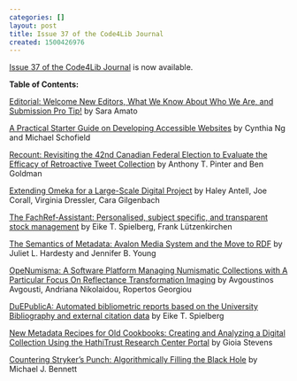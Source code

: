 ```yaml
---
categories: []
layout: post
title: Issue 37 of the Code4Lib Journal
created: 1500426976
---
```

[Issue 37 of the Code4Lib Journal](http://journal.code4lib.org/issues/issues/issue37) is now available. 

**Table of Contents:**

[Editorial: Welcome New Editors, What We Know About Who We Are, and Submission Pro Tip!](http://journal.code4lib.org/articles/12651)
by Sara Amato
 
[A Practical Starter Guide on Developing Accessible Websites](http://journal.code4lib.org/articles/12697)
by Cynthia Ng and Michael Schofield 

[Recount: Revisiting the 42nd Canadian Federal Election to Evaluate the Efficacy of Retroactive Tweet Collection](http://journal.code4lib.org/articles/12676)
by Anthony T. Pinter and Ben Goldman
 
[Extending Omeka for a Large-Scale Digital Project](http://journal.code4lib.org/articles/12529)
by Haley Antell, Joe Corall, Virginia Dressler, Cara Gilgenbach  

[The FachRef-Assistant: Personalised, subject specific, and transparent stock management](http://journal.code4lib.org/articles/12660)
by Eike T. Spielberg, Frank Lützenkirchen  

[The Semantics of Metadata: Avalon Media System and the Move to RDF](http://journal.code4lib.org/articles/12668)
by Juliet L. Hardesty and Jennifer B. Young
 
[OpeNumisma: A Software Platform Managing Numismatic Collections with A Particular Focus On Reflectance Transformation Imaging](http://journal.code4lib.org/articles/12627)
by Avgoustinos Avgousti, Andriana Nikolaidou, Ropertos Georgiou
 
[DuEPublicA: Automated bibliometric reports based on the University Bibliography and external citation data](http://journal.code4lib.org/articles/12549)
by Eike T. Spielberg
 
[New Metadata Recipes for Old Cookbooks: Creating and Analyzing a Digital Collection Using the HathiTrust Research Center Portal](http://journal.code4lib.org/articles/12548)
by Gioia Stevens
 
[Countering Stryker’s Punch: Algorithmically Filling the Black Hole](http://journal.code4lib.org/articles/12542)
by Michael J. Bennett 
